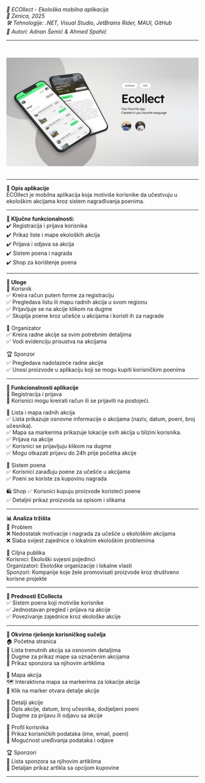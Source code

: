 _📌 ECOllect - Ekološka mobilna aplikacija  
📍 Zenica, 2025  
🛠 Tehnologije: .NET, Visual Studio, JetBrains Rider, MAUI, GitHub  
👥 Autori: Adnan Šemić & Ahmed Spahić_
<hr>  
<br>  

![ECollect aplikacija](Resources/Images/advertisement.png) <br><br>
<hr> 

**📖 Opis aplikacije**  
ECOllect je mobilna aplikacija koja motiviše korisnike da učestvuju u ekološkim akcijama kroz sistem nagrađivanja poenima.
<hr> 

**🔹 Ključne funkcionalnosti:**  
✔️ Registracija i prijava korisnika   
✔️ Prikaz liste i mape ekoloških akcija  
✔️ Prijava i odjava sa akcija  
✔️ Sistem poena i nagrada  
✔️ Shop za korištenje poena
<hr> 

**👥 Uloge**  
👤 Korisnik  
✅ Kreira račun putem forme za registraciju  
✅ Pregledava listu ili mapu radnih akcija u svom regionu  
✅ Prijavljuje se na akcije klikom na dugme  
✅ Skuplja poene kroz učešće u akcijama i koristi ih za nagrade

📌 Organizator  
✅ Kreira radne akcije sa svim potrebnim detaljima  
✅ Vodi evidenciju prisustva na akcijama

🏆 Sponzor  
✅ Pregledava nadolazeće radne akcije  
✅ Unosi proizvode u aplikaciju koji se mogu kupiti korisničkim poenima
<hr> 

**🚀 Funkcionalnosti aplikacije**  
🔑 Registracija i prijava  
📌 Korisnici mogu kreirati račun ili se prijaviti na postojeći.

📅 Lista i mapa radnih akcija  
✅ Lista prikazuje osnovne informacije o akcijama (naziv, datum, poeni, broj učesnika).  
✅ Mapa sa markerima prikazuje lokacije svih akcija u blizini korisnika.  
✅ Prijava na akcije  
✅ Korisnici se prijavljuju klikom na dugme  
✅ Mogu otkazati prijavu do 24h prije početka akcije

🏅 Sistem poena  
✅ Korisnici zarađuju poene za učešće u akcijama  
✅ Poeni se koriste za kupovinu nagrada

🛍️ Shop
✅ Korisnici kupuju proizvode koristeći poene  
✅ Detaljni prikaz proizvoda sa opisom i slikama
<hr> 

**📊 Analiza tržišta**  
🚨 Problem  
❌ Nedostatak motivacije i nagrada za učešće u ekološkim akcijama  
❌ Slaba svijest zajednice o lokalnim ekološkim problemima

🎯 Ciljna publika  
Korisnici: Ekološki svjesni pojedinci  
Organizatori: Ekološke organizacije i lokalne vlasti  
Sponzori: Kompanije koje žele promovisati proizvode kroz društveno korisne projekte
<hr> 

**🎯 Prednosti ECollecta**  
✅ Sistem poena koji motiviše korisnike  
✅ Jednostavan pregled i prijava na akcije  
✅ Povezivanje zajednice kroz ekološke akcije
<hr> 

**🎨 Okvirno rješenje korisničkog sučelja**  
🏠 Početna stranica  
📌 Lista trenutnih akcija sa osnovnim detaljima  
📌 Dugme za prikaz mape sa označenim akcijama  
📌 Prikaz sponzora sa njihovim artiklima

📍 Mapa akcija  
🗺️ Interaktivna mapa sa markerima za lokacije akcija  
📌 Klik na marker otvara detalje akcije

📃 Detalji akcije  
📌 Opis akcije, datum, broj učesnika, dodijeljeni poeni  
📌 Dugme za prijavu ili odjavu sa akcije

👤 Profil korisnika  
📌 Prikaz korisničkih podataka (ime, email, poeni)  
📌 Mogućnost uređivanja podataka i odjave

🏆 Sponzori  
📌 Lista sponzora sa njihovim artiklima  
📌 Detaljan prikaz artikla sa opcijom kupovine
<hr> 
